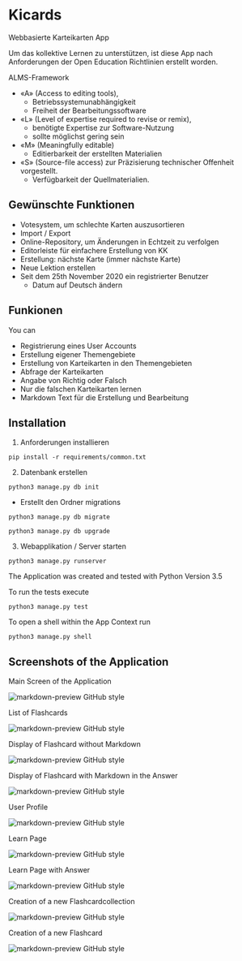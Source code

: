 # Kicards
Webbasierte Karteikarten App <br>

Um das kollektive Lernen zu unterstützen, ist diese App nach Anforderungen der Open Education Richtlinien erstellt worden.<br>

ALMS-Framework <br>
* «A» (Access to editing tools), <br>
  * Betriebssystemunabhängigkeit <br>
  * Freiheit  der  Bearbeitungssoftware <br>
* «L» (Level of expertise required to revise or remix), <br>
  * benötigte Expertise zur Software-Nutzung <br>
  * sollte möglichst  gering  sein <br>
* «M» (Meaningfully editable) <br>
	* Editierbarkeit  der erstellten Materialien <br>
* «S» (Source-file access) zur Präzisierung technischer Offenheit vorgestellt. <br>
  * Verfügbarkeit der Quellmaterialien. <br>


## Gewünschte Funktionen
* Votesystem, um schlechte Karten auszusortieren
* Import / Export 
* Online-Repository, um Änderungen in Echtzeit zu verfolgen
* Editorleiste für einfachere Erstellung von KK
* Erstellung: nächste Karte (immer nächste Karte)
* Neue Lektion erstellen
* Seit dem 25th November 2020 ein registrierter Benutzer
  * Datum auf Deutsch ändern




## Funkionen
You can 
* Registrierung eines User Accounts
* Erstellung eigener Themengebiete  
* Erstellung von Karteikarten in den Themengebieten
* Abfrage der Karteikarten
* Angabe von Richtig oder Falsch
* Nur die falschen Karteikarten lernen
* Markdown Text für die Erstellung und Bearbeitung


## Installation
1. Anforderungen installieren

```pip install -r requirements/common.txt```

2. Datenbank erstellen

```python3 manage.py db init```
- Erstellt den Ordner migrations

```python3 manage.py db migrate```


```python3 manage.py db upgrade```

3. Webapplikation / Server starten

```python3 manage.py runserver```




The Application was created and tested with Python Version 3.5

To run the tests execute

```python3 manage.py test```

To open a shell within the App Context run

```python3 manage.py shell```

## Screenshots of the Application

Main Screen of the Application

![markdown-preview GitHub style](https://raw.githubusercontent.com/KevDi/Flashcards/screens/screens/Mainscreen.png)

List of Flashcards

![markdown-preview GitHub style](https://raw.githubusercontent.com/KevDi/Flashcards/screens/screens/Flashcardcollection.png)

Display of Flashcard without Markdown

![markdown-preview GitHub style](https://raw.githubusercontent.com/KevDi/Flashcards/screens/screens/flashcard.png)

Display of Flashcard with Markdown in the Answer

![markdown-preview GitHub style](https://raw.githubusercontent.com/KevDi/Flashcards/screens/screens/Flashcard_Markdown.png)

User Profile

![markdown-preview GitHub style](https://raw.githubusercontent.com/KevDi/Flashcards/screens/screens/User_profile.png)

Learn Page

![markdown-preview GitHub style](https://raw.githubusercontent.com/KevDi/Flashcards/screens/screens/Learn.png)

Learn Page with Answer

![markdown-preview GitHub style](https://raw.githubusercontent.com/KevDi/Flashcards/screens/screens/Learn_with_answer.png)

Creation of a new Flashcardcollection

![markdown-preview GitHub style](https://raw.githubusercontent.com/KevDi/Flashcards/screens/screens/New_FlashcardCollection.png)

Creation of a new Flashcard

![markdown-preview GitHub style](https://raw.githubusercontent.com/KevDi/Flashcards/screens/screens/New_Flashcard.png)
